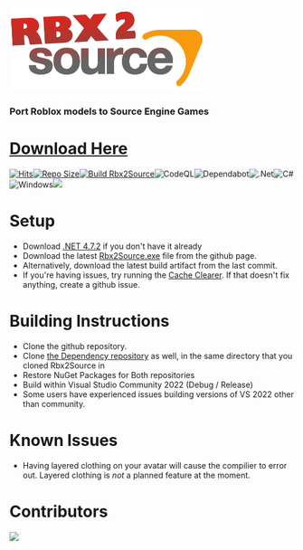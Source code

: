 # ![rbx2source](Resources/Images/smallRbx2SourceLogo.png)
### Port Roblox models to Source Engine Games
# [Download Here](https://github.com/MaximumADHD/Rbx2Source/releases/latest/download/Rbx2Source.exe)
[![Hits](https://hits.seeyoufarm.com/api/count/incr/badge.svg?url=https%3A%2F%2Fgithub.com%2FLockpickInteractive%2FRbx2Source&count_bg=%2379C83D&title_bg=%23555555&icon=&icon_color=%23E7E7E7&title=hits&edge_flat=false)](https://hits.seeyoufarm.com)[![Repo Size](https://img.shields.io/github/repo-size/MaximumADHD/Rbx2Source)](https://hits.seeyoufarm.com)[![Build Rbx2Source](https://github.com/LockpickInteractive/Rbx2Source/actions/workflows/build.yml/badge.svg)](https://github.com/MaximumADHD/Rbx2Source/actions/workflows/build.yml)![CodeQL](https://github.com/LockpickInteractive/Rbx2Source/actions/workflows/codeql.yml/badge.svg)![Dependabot](https://img.shields.io/badge/dependabot-025E8C?style=flat&logo=dependabot&logoColor=white)![.Net](https://img.shields.io/badge/.NET-5C2D91?style=flat&logo=.net&logoColor=white)![C#](https://img.shields.io/badge/c%23-%23239120.svg?style=flat&logo=c-sharp&logoColor=white)![Windows](https://img.shields.io/badge/Windows-0078D6?style=flat&logo=windows&logoColor=white)[<img src="https://discordapp.com/api/guilds/787797824557154344/widget.png?style=shield">](https://discord.gg/b9MUKXF88p)

# Setup
- Download [.NET 4.7.2](https://dotnet.microsoft.com/en-us/download/dotnet-framework/net472) if you don't have it already
- Download the latest [Rbx2Source.exe](https://github.com/LockpickInteractive/Rbx2Source/releases/latest/download/Rbx2Source.exe) file from the github page. 
- Alternatively, download the latest build artifact from the last commit.      
- If you're having issues, try running the [Cache Clearer](https://github.com/LockpickInteractive/Rbx2Source/raw/main/Clear%20Cache.bat).  If that doesn't fix anything, create a github issue.

# Building Instructions
- Clone the github repository.
- Clone [the Dependency repository](https://github.com/MaximumADHD/Roblox-File-Format/) as well, in the same directory that you cloned Rbx2Source in
- Restore NuGet Packages for Both repositories
- Build within Visual Studio Community 2022 (Debug / Release)
- Some users have experienced issues building versions of VS 2022 other than community.

# Known Issues
- Having layered clothing on your avatar will cause the compilier to error out. Layered clothing is *not* a planned feature at the moment.

# Contributors
<a href="https://github.com/LockpickInteractive/Rbx2Source/graphs/contributors">
  <img src="https://contrib.rocks/image?repo=LockpickInteractive/Rbx2Source" />
</a>
